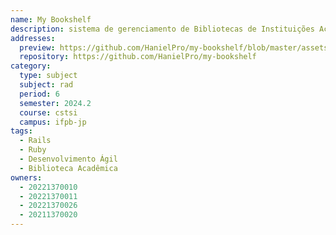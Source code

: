 ```yaml
---
name: My Bookshelf
description: sistema de gerenciamento de Bibliotecas de Instituições Acadêmicas, permitindo o gerenciamento de acervos, usuários e empréstimos de livros.
addresses:
  preview: https://github.com/HanielPro/my-bookshelf/blob/master/assets/imgs/principal_page.png?raw=true
  repository: https://github.com/HanielPro/my-bookshelf
category:
  type: subject
  subject: rad
  period: 6
  semester: 2024.2
  course: cstsi
  campus: ifpb-jp
tags:
  - Rails
  - Ruby
  - Desenvolvimento Ágil
  - Biblioteca Acadêmica
owners:
  - 20221370010
  - 20221370011
  - 20221370026
  - 20211370020 
---
```

